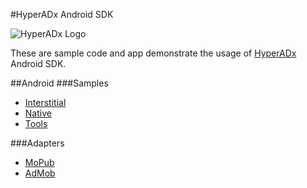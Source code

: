 #HyperADx Android SDK

![HyperADx Logo](http://d2n7xvwjxl8766.cloudfront.net/assets/site/logo-e04518160888e1f8b3795f0ce01e1909.png)


These are sample code and app demonstrate the usage of [HyperADx](http://hyperadx.com/) Android SDK.


##Android
###Samples
* [Interstitial](https://github.com/hyperads/android-sdk/docs/_interstitial)
* [Native](https://github.com/hyperads/android-sdk/docs/_native)
* [Tools](https://github.com/hyperads/android-sdk/docs/_tools)

###Adapters
* [MoPub](https://github.com/hyperads/android-MoPub-adapter)
* [AdMob](https://github.com/hyperads/android-AdMob-adapter)